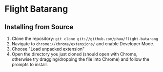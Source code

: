 # Flight Batarang

## Installing from Source

1.  Clone the repository: `git clone git://github.com/phuu/flight-batarang`
2.  Navigate to `chrome://chrome/extensions/` and enable Developer Mode.
3.  Choose "Load unpacked extension"
4.  Open the directory you just cloned (should open with Chrome, otherwise try dragging/dropping the file into Chrome) and follow the prompts to install.